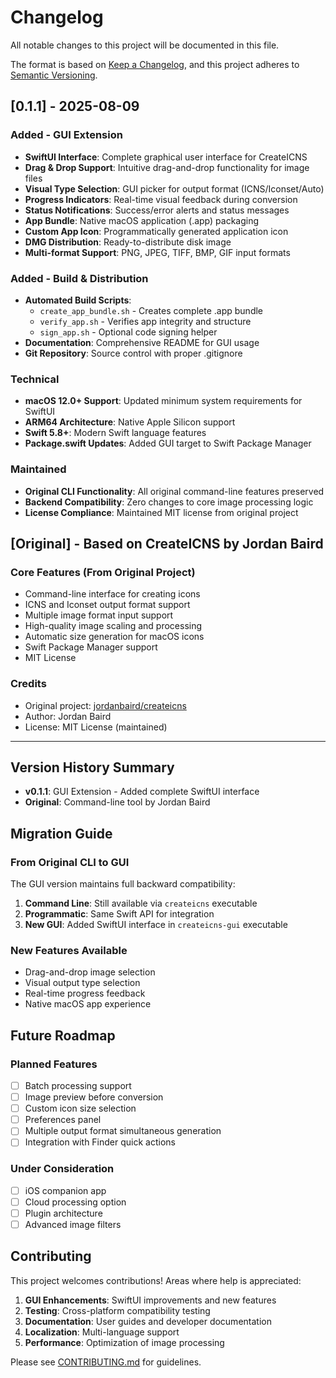 # Changelog

All notable changes to this project will be documented in this file.

The format is based on [Keep a Changelog](https://keepachangelog.com/en/1.0.0/),
and this project adheres to [Semantic Versioning](https://semver.org/spec/v2.0.0.html).

## [0.1.1] - 2025-08-09

### Added - GUI Extension
- **SwiftUI Interface**: Complete graphical user interface for CreateICNS
- **Drag & Drop Support**: Intuitive drag-and-drop functionality for image files
- **Visual Type Selection**: GUI picker for output format (ICNS/Iconset/Auto)
- **Progress Indicators**: Real-time visual feedback during conversion
- **Status Notifications**: Success/error alerts and status messages
- **App Bundle**: Native macOS application (.app) packaging
- **Custom App Icon**: Programmatically generated application icon
- **DMG Distribution**: Ready-to-distribute disk image
- **Multi-format Support**: PNG, JPEG, TIFF, BMP, GIF input formats

### Added - Build & Distribution
- **Automated Build Scripts**: 
  - `create_app_bundle.sh` - Creates complete .app bundle
  - `verify_app.sh` - Verifies app integrity and structure
  - `sign_app.sh` - Optional code signing helper
- **Documentation**: Comprehensive README for GUI usage
- **Git Repository**: Source control with proper .gitignore

### Technical
- **macOS 12.0+ Support**: Updated minimum system requirements for SwiftUI
- **ARM64 Architecture**: Native Apple Silicon support
- **Swift 5.8+**: Modern Swift language features
- **Package.swift Updates**: Added GUI target to Swift Package Manager

### Maintained
- **Original CLI Functionality**: All original command-line features preserved
- **Backend Compatibility**: Zero changes to core image processing logic
- **License Compliance**: Maintained MIT license from original project

## [Original] - Based on CreateICNS by Jordan Baird

### Core Features (From Original Project)
- Command-line interface for creating icons
- ICNS and Iconset output format support
- Multiple image format input support
- High-quality image scaling and processing
- Automatic size generation for macOS icons
- Swift Package Manager support
- MIT License

### Credits
- Original project: [jordanbaird/createicns](https://github.com/jordanbaird/createicns)
- Author: Jordan Baird
- License: MIT License (maintained)

---

## Version History Summary

- **v0.1.1**: GUI Extension - Added complete SwiftUI interface
- **Original**: Command-line tool by Jordan Baird

## Migration Guide

### From Original CLI to GUI
The GUI version maintains full backward compatibility:

1. **Command Line**: Still available via `createicns` executable
2. **Programmatic**: Same Swift API for integration
3. **New GUI**: Added SwiftUI interface in `createicns-gui` executable

### New Features Available
- Drag-and-drop image selection
- Visual output type selection
- Real-time progress feedback
- Native macOS app experience

## Future Roadmap

### Planned Features
- [ ] Batch processing support
- [ ] Image preview before conversion
- [ ] Custom icon size selection
- [ ] Preferences panel
- [ ] Multiple output format simultaneous generation
- [ ] Integration with Finder quick actions

### Under Consideration
- [ ] iOS companion app
- [ ] Cloud processing option
- [ ] Plugin architecture
- [ ] Advanced image filters

## Contributing

This project welcomes contributions! Areas where help is appreciated:

1. **GUI Enhancements**: SwiftUI improvements and new features
2. **Testing**: Cross-platform compatibility testing
3. **Documentation**: User guides and developer documentation
4. **Localization**: Multi-language support
5. **Performance**: Optimization of image processing

Please see [CONTRIBUTING.md](CONTRIBUTING.md) for guidelines.
